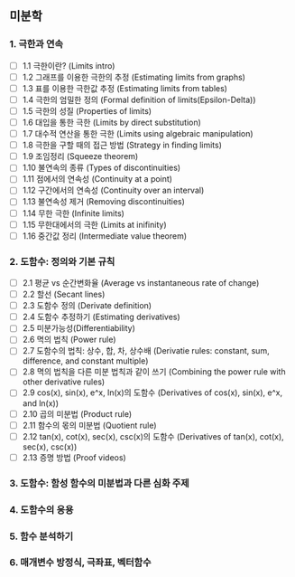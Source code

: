 ## 미분학

### 1. 극한과 연속

- [ ] 1.1 극한이란? (Limits intro)
- [ ] 1.2 그래프를 이용한 극한의 추정 (Estimating limits from graphs)
- [ ] 1.3 표를 이용한 극한값 추정 (Estimating limits from tables)
- [ ] 1.4 극한의 엄밀한 정의 (Formal definition of limits(Epsilon-Delta))
- [ ] 1.5 극한의 성질 (Properties of limits)
- [ ] 1.6 대입을 통한 극한 (Limits by direct substitution)
- [ ] 1.7 대수적 연산을 통한 극한 (Limits using algebraic manipulation)
- [ ] 1.8 극한을 구할 때의 접근 방법 (Strategy in finding limits)
- [ ] 1.9 조임정리 (Squeeze theorem)
- [ ] 1.10 불연속의 종류 (Types of discontinuities)
- [ ] 1.11 점에서의 연속성 (Continuity at a point)
- [ ] 1.12 구간에서의 연속성 (Continuity over an interval)
- [ ] 1.13 불연속성 제거 (Removing discontinuities)
- [ ] 1.14 무한 극한 (Infinite limits)
- [ ] 1.15 무한대에서의 극한 (Limits at inifinity)
- [ ] 1.16 중간값 정리 (Intermediate value theorem)

### 2. 도함수: 정의와 기본 규칙

- [ ] 2.1 평균 vs 순간변화율 (Average vs instantaneous rate of change)
- [ ] 2.2 할선 (Secant lines)
- [ ] 2.3 도함수 정의 (Derivate definition)
- [ ] 2.4 도함수 추정하기 (Estimating derivatives)
- [ ] 2.5 미분가능성(Differentiability)
- [ ] 2.6 멱의 법칙 (Power rule)
- [ ] 2.7 도함수의 법칙: 상수, 합, 차, 상수배 (Derivatie rules: constant, sum,
    difference, and constant multiple)
- [ ] 2.8 멱의 법칙을 다른 미분 법칙과 같이 쓰기 (Combining the power rule with
    other derivative rules)
- [ ] 2.9 cos(x), sin(x), e^x, ln(x)의 도함수 (Derivatives of cos(x), sin(x),
    e^x, and ln(x))
- [ ] 2.10 곱의 미분법 (Product rule)
- [ ] 2.11 함수의 몫의 미분법 (Quotient rule)
- [ ] 2.12 tan(x), cot(x), sec(x), csc(x)의 도함수 (Derivatives of tan(x),
    cot(x), sec(x), csc(x))
- [ ] 2.13 증명 방법 (Proof videos)

### 3. 도함수: 함성 함수의 미분법과 다른 심화 주제

### 4. 도함수의 응용

### 5. 함수 분석하기

### 6. 매개변수 방정식, 극좌표, 벡터함수
